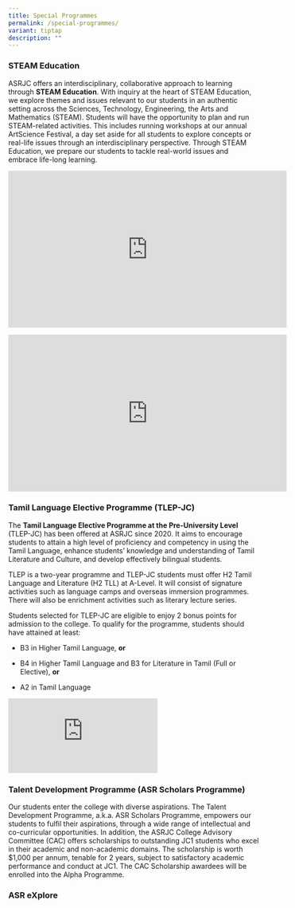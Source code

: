 ```yaml
---
title: Special Programmes
permalink: /special-programmes/
variant: tiptap
description: ""
---
```

<h3></h3>
<h3><strong>STEAM Education</strong></h3>
<p>ASRJC offers an interdisciplinary, collaborative approach to learning
through <strong>STEAM Education</strong>. With inquiry at the heart of STEAM
Education, we explore themes and issues relevant to our students in an
authentic setting across the Sciences, Technology, Engineering, the Arts
and Mathematics (STEAM). Students will have the opportunity to plan and
run STEAM-related activities. This includes running workshops at our annual
ArtScience Festival, a day set aside for all students to explore concepts
or real-life issues through an interdisciplinary perspective. Through STEAM
Education, we prepare our students to tackle real-world issues and embrace
life-long learning.</p>
<div class="iframe-wrapper">
<iframe height="315" width="560" allowfullscreen="true" frameborder="0" src="https://www.youtube.com/embed/zpHwnlKGQTM?si=pbGYO8s7dQROFNbk"></iframe>
</div>
<p></p>
<div class="iframe-wrapper">
<iframe height="315" width="560" allowfullscreen="true" frameborder="0" src="https://www.youtube.com/embed/vAGw81DfVeY?si=gYwI00NNltuTHA4h"></iframe>
</div>
<h3><strong>Tamil Language Elective Programme (TLEP-JC)</strong></h3>
<p>The <strong>Tamil Language Elective Programme at the Pre-University Level</strong> (TLEP-JC)
has been offered at ASRJC since 2020. It aims to encourage students to
attain a high level of proficiency and competency in using the Tamil Language,
enhance students’ knowledge and understanding of Tamil Literature and Culture,
and develop effectively bilingual students.</p>
<p>TLEP is a two-year programme and TLEP-JC students must offer H2 Tamil
Language and Literature (H2 TLL) at A-Level. It will consist of signature
activities such as language camps and overseas immersion programmes. There
will also be enrichment activities such as literary lecture series.</p>
<p>Students selected for TLEP-JC are eligible to enjoy 2 bonus points for
admission to the college. To qualify for the programme, students should
have attained at least:</p>
<ul data-tight="true" class="tight">
<li>
<p>B3 in Higher Tamil Language, <strong>or</strong>
</p>
</li>
<li>
<p>B4 in Higher Tamil Language and B3 for Literature in Tamil (Full or Elective), <strong>or</strong>
</p>
</li>
<li>
<p>A2 in Tamil Language</p>
</li>
</ul>
<div class="iframe-wrapper">
<iframe allowfullscreen="true" frameborder="0" src="https://www.youtube.com/embed/qdIEVU3QzFQ?si=rfJwrVIDzWlKuEDe"></iframe>
</div>
<h3><strong>Talent Development Programme (ASR Scholars Programme)</strong></h3>
<p>Our students enter the college with diverse aspirations. The Talent Development
Programme, a.k.a. ASR Scholars Programme, empowers our students to fulfil
their aspirations, through a wide range of intellectual and co-curricular
opportunities. In addition, the ASRJC College Advisory Committee (CAC)
offers scholarships to outstanding JC1 students who excel in their academic
and non-academic domains. The scholarship is worth $1,000 per annum, tenable
for 2 years, subject to satisfactory academic performance and conduct at
JC1. The CAC Scholarship awardees will be enrolled into the Alpha Programme.</p>
<h3>ASR eXplore<br></h3>
<p></p>